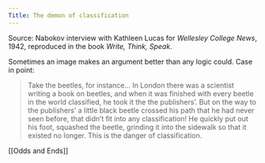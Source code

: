 ```yaml
---
Title: The demon of classification
---
```


Source: Nabokov interview with Kathleen Lucas for _Wellesley College News_, 1942, reproduced in the book _Write, Think, Speak_.

Sometimes an image makes an argument better than any logic could. Case in point:

> Take the beetles, for instance… In London there was a scientist writing a book on beetles, and when it was finished with every beetle in the world classified, he took it the the publishers’. But on the way to the publishers’ a little black beetle crossed his path that he had never seen before, that didn’t fit into any classification! He quickly put out his foot, squashed the beetle, grinding it into the sidewalk so that it existed no longer. This is the danger of classification.


[[Odds and Ends]]